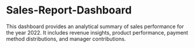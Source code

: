 # Sales-Report-Dashboard
This dashboard provides an analytical summary of sales performance for the year 2022. It includes revenue insights, product performance, payment method distributions, and manager contributions.
